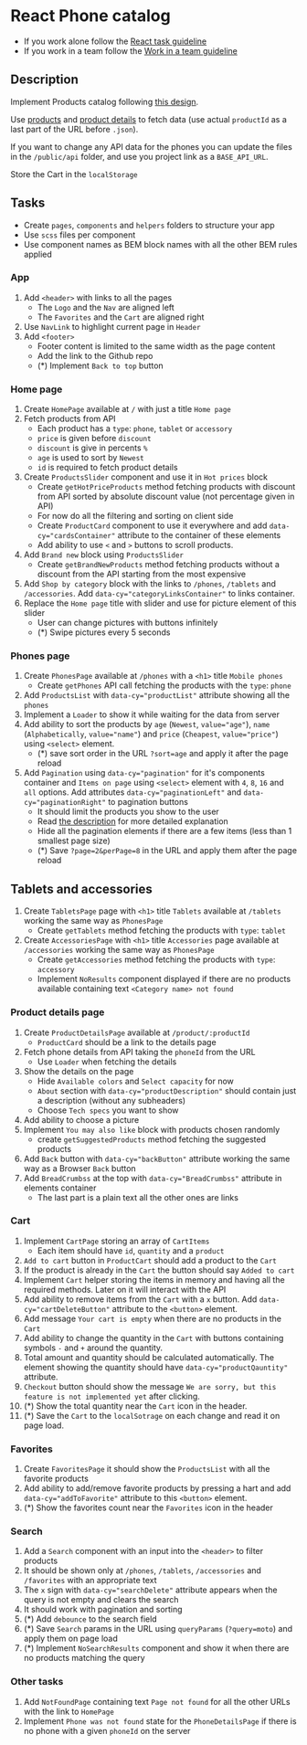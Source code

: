 # React Phone catalog

- If you work alone follow the [React task guideline](https://github.com/mate-academy/react_task-guideline#react-tasks-guideline)
- If you work in a team follow the [Work in a team guideline](https://github.com/mate-academy/react_task-guideline/blob/master/team-flow.md#how-to-work-in-a-team)

## Description

Implement Products catalog following [this design](https://www.figma.com/file/uEetgWenSRxk9jgiym6Yzp/Phone-catalog-redesign?node-id=1%3A2).

Use [products](https://mate-academy.github.io/react_phone-catalog/api/products.json)
and [product details](https://mate-academy.github.io/react_phone-catalog/api/products/dell-streak-7.json)
tо fetch data (use actual `productId` as a last part of the URL before `.json`).

If you want to change any API data for the phones you can update the files in the `/public/api` folder, and use you project link as a `BASE_API_URL`.

Store the Cart in the `localStorage`

## Tasks

- Create `pages`, `components` and `helpers` folders to structure your app
- Use `scss` files per component
- Use component names as BEM block names with all the other BEM rules applied

### App

1. Add `<header>` with links to all the pages
   - The `Logo` and the `Nav` are aligned left
   - The `Favorites` and the `Cart` are aligned right
1. Use `NavLink` to highlight current page in `Header`
1. Add `<footer>`
   - Footer content is limited to the same width as the page content
   - Add the link to the Github repo
   - (\*) Implement `Back to top` button

### Home page

1. Create `HomePage` available at `/` with just a title `Home page`
1. Fetch products from API
   - Each product has a `type`: `phone`, `tablet` or `accessory`
   - `price` is given before `discount`
   - `discount` is give in percents `%`
   - `age` is used to sort by `Newest`
   - `id` is required to fetch product details
1. Create `ProductsSlider` component and use it in `Hot prices` block
   - Create `getHotPriceProducts` method fetching products with discount from API
     sorted by absolute discount value (not percentage given in API)
   - For now do all the filtering and sorting on client side
   - Create `ProductCard` component to use it everywhere and add `data-cy="cardsContainer"` attribute to the container of these elements
   - Add ability to use `<` and `>` buttons to scroll products.
1. Add `Brand new` block using `ProductsSlider`
   - Create `getBrandNewProducts` method fetching products without a discount from the API starting from the most expensive
1. Add `Shop by category` block with the links to `/phones`, `/tablets` and `/accessories`. Add `data-cy="categoryLinksContainer"`
   to links container.
1. Replace the `Home page` title with slider and use for picture element of this slider
   - User can change pictures with buttons infinitely
   - (\*) Swipe pictures every 5 seconds

### Phones page

1. Create `PhonesPage` available at `/phones` with a `<h1>` title `Mobile phones`
   - Create `getPhones` API call fetching the products with the `type`: `phone`
1. Add `ProductsList` with `data-cy="productList"` attribute showing all the `phones`
1. Implement a `Loader` to show it while waiting for the data from server
1. Add ability to sort the products by `age` (`Newest`, `value="age"`), `name` (`Alphabetically`, `value="name"`) and `price` (`Cheapest`, `value="price"`) using `<select>` element.
   - (\*) save sort order in the URL `?sort=age` and apply it after the page reload
1. Add `Pagination` using `data-cy="pagination"` for it's components container and `Items on page` using `<select>` element with `4`, `8`, `16` and `all` options. Add attributes `data-cy="paginationLeft"` and `data-cy="paginationRight"` to pagination buttons
   - It should limit the products you show to the user
   - Read [the description](https://github.com/mate-academy/react_pagination#react-pagination) for more detailed explanation
   - Hide all the pagination elements if there are a few items (less than 1 smallest page size)
   - (\*) Save `?page=2&perPage=8` in the URL and apply them after the page reload

## Tablets and accessories

1. Create `TabletsPage` page with `<h1>` title `Tablets` available at `/tablets` working the same way as `PhonesPage`
   - Create `getTablets` method fetching the products with `type`: `tablet`
1. Create `AccessoriesPage` with `<h1>` title `Accessories` page available at `/accessories` working the same way as `PhonesPage`
   - Create `getAccessories` method fetching the products with `type`: `accessory`
   - Implement `NoResults` component displayed if there are no products available containing text `<Category name> not found`

### Product details page

1. Create `ProductDetailsPage` available at `/product/:productId`
   - `ProductCard` should be a link to the details page
1. Fetch phone details from API taking the `phoneId` from the URL
   - Use `Loader` when fetching the details
1. Show the details on the page
   - Hide `Available colors` and `Select capacity` for now
   - `About` section with `data-cy="productDescription"` should contain just a description (without any subheaders)
   - Choose `Tech specs` you want to show
1. Add ability to choose a picture
1. Implement `You may also like` block with products chosen randomly
   - create `getSuggestedProducts` method fetching the suggested products
1. Add `Back` button with `data-cy="backButton"` attribute working the same way as a Browser `Back` button
1. Add `BreadCrumbss` at the top with `data-cy="BreadCrumbss"` attribute in elements container
   - The last part is a plain text all the other ones are links

### Cart

1. Implement `CartPage` storing an array of `CartItems`
   - Each item should have `id`, `quantity` and a `product`
1. `Add to cart` button in `ProductCart` should add a product to the `Cart`
1. If the product is already in the `Cart` the button should say `Added to cart`
1. Implement `Cart` helper storing the items in memory and having all the required methods.
   Later on it will interact with the API
1. Add ability to remove items from the `Cart` with a `x` button. Add `data-cy="cartDeleteButton"` attribute to the `<button>` element.
1. Add message `Your cart is empty` when there are no products in the `Cart`
1. Add ability to change the quantity in the `Cart` with buttons containing symbols `-` and `+` around the quantity.
1. Total amount and quantity should be calculated automatically. The element showing the quantity should have `data-cy="productQauntity"` attribute.
1. `Checkout` button should show the message `We are sorry, but this feature is not implemented yet` after clicking.
1. (\*) Show the total quantity near the `Cart` icon in the header.
1. (\*) Save the `Cart` to the `localSotrage` on each change and read it on page load.

### Favorites

1. Create `FavoritesPage` it should show the `ProductsList` with all the favorite products
1. Add ability to add/remove favorite products by pressing a hart and add `data-cy="addToFavorite"` attribute to this `<button>` element.
1. (\*) Show the favorites count near the `Favorites` icon in the header

### Search

1. Add a `Search` component with an input into the `<header>` to filter products
1. It should be shown only at `/phones`, `/tablets`, `/accessories` and `/favorites` with an appropriate text
1. The `x` sign with `data-cy="searchDelete"` attribute appears when the query is not empty and clears the search
1. It should work with pagination and sorting
1. (\*) Add `debounce` to the search field
1. (\*) Save `Search` params in the URL using `queryParams` (`?query=moto`) and apply them on page load
1. (\*) Implement `NoSearchResults` component and show it when there are no products matching the query

### Other tasks

1. Add `NotFoundPage` containing text `Page not found` for all the other URLs with the link to `HomePage`
1. Implement `Phone was not found` state for the `PhoneDetailsPage` if there is no phone with a given `phoneId` on the server
